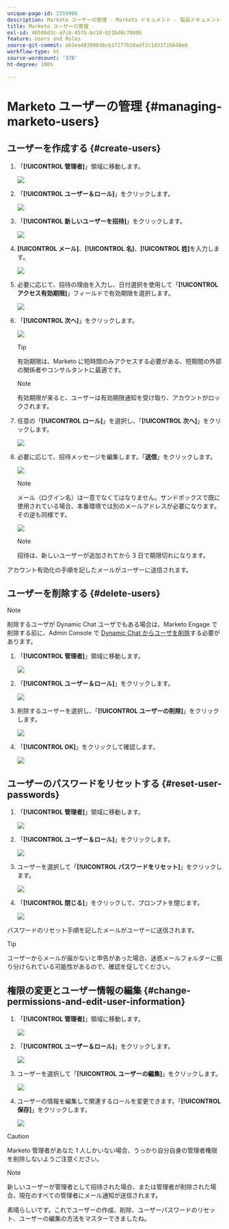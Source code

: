 ```yaml
---
unique-page-id: 2359906
description: Marketo ユーザーの管理 - Marketo ドキュメント - 製品ドキュメント
title: Marketo ユーザーの管理
exl-id: 40506d3c-a7cb-45fb-bc10-021bd0c70806
feature: Users and Roles
source-git-commit: ab1ea483998d6cb37277b18adf2c1d3371bb40e6
workflow-type: ht
source-wordcount: '378'
ht-degree: 100%

---
```


# Marketo ユーザーの管理 {#managing-marketo-users}

## ユーザーを作成する {#create-users}

1. 「**[!UICONTROL 管理者]**」領域に移動します。

   ![](assets/managing-marketo-users-1.png)

1. 「**[!UICONTROL ユーザー＆ロール]**」をクリックします。

   ![](assets/managing-marketo-users-2.png)

1. 「**[!UICONTROL 新しいユーザーを招待]**」をクリックします。

   ![](assets/managing-marketo-users-3.png)

1. **[!UICONTROL メール]**、**[!UICONTROL 名]**、**[!UICONTROL 姓]**&#x200B;を入力します。

   ![](assets/managing-marketo-users-4.png)

1. 必要に応じて、招待の理由を入力し、日付選択を使用して「**[!UICONTROL アクセス有効期限]**」フィールドで有効期限を選択します。

   ![](assets/managing-marketo-users-5.png)

1. 「**[!UICONTROL 次へ]**」をクリックします。

   ![](assets/managing-marketo-users-6.png)

   >[!TIP]
   >
   >有効期限は、Marketo に短時間のみアクセスする必要がある、短期間の外部の関係者やコンサルタントに最適です。

   >[!NOTE]
   >
   >有効期限が来ると、ユーザーは有効期限通知を受け取り、アカウントがロックされます。

1. 任意の「**[!UICONTROL ロール]**」を選択し、「**[!UICONTROL 次へ]**」をクリックします。

   ![](assets/managing-marketo-users-7.png)

1. 必要に応じて、招待メッセージを編集します。「**送信**」をクリックします。

   ![](assets/managing-marketo-users-8.png)

   >[!NOTE]
   >
   >メール（ログイン名）は一意でなくてはなりません。サンドボックスで既に使用されている場合、本番環境では別のメールアドレスが必要になります。その逆も同様です。

   ![](assets/managing-marketo-users-9.png)

   >[!NOTE]
   >
   >招待は、新しいユーザーが追加されてから 3 日で期限切れになります。

アカウント有効化の手順を記したメールがユーザーに送信されます。

## ユーザーを削除する {#delete-users}

>[!NOTE]
>
>削除するユーザが Dynamic Chat ユーザでもある場合は、Marketo Engage で削除する前に、Admin Console で [Dynamic Chat からユーザを削除](/help/marketo/product-docs/demand-generation/dynamic-chat/setup-and-configuration/add-or-remove-chat-users.md#remove-a-chat-user)する必要があります。

1. 「**[!UICONTROL 管理者]**」領域に移動します。

   ![](assets/managing-marketo-users-10.png)

1. 「**[!UICONTROL ユーザー＆ロール]**」をクリックします。

   ![](assets/managing-marketo-users-11.png)

1. 削除するユーザーを選択し、「**[!UICONTROL ユーザーの削除]**」をクリックします。

   ![](assets/managing-marketo-users-12.png)

1. 「**[!UICONTROL OK]**」をクリックして確認します。

   ![](assets/managing-marketo-users-13.png)

## ユーザーのパスワードをリセットする {#reset-user-passwords}

1. 「**[!UICONTROL 管理者]**」領域に移動します。

   ![](assets/managing-marketo-users-14.png)

1. 「**[!UICONTROL ユーザー＆ロール]**」をクリックします。

   ![](assets/managing-marketo-users-15.png)

1. ユーザーを選択して「**[!UICONTROL パスワードをリセット]**」をクリックします。

   ![](assets/managing-marketo-users-16.png)

1. 「**[!UICONTROL 閉じる]**」をクリックして、プロンプトを閉じます。

   ![](assets/managing-marketo-users-17.png)

パスワードのリセット手順を記したメールがユーザーに送信されます。

>[!TIP]
>
>ユーザーからメールが届かないと申告があった場合、迷惑メールフォルダーに振り分けられている可能性があるので、確認を促してください。

## 権限の変更とユーザー情報の編集 {#change-permissions-and-edit-user-information}

1. 「**[!UICONTROL 管理者]**」領域に移動します。

   ![](assets/managing-marketo-users-18.png)

1. 「**[!UICONTROL ユーザー＆ロール]**」をクリックします。

   ![](assets/managing-marketo-users-19.png)

1. ユーザーを選択して「**[!UICONTROL ユーザーの編集]**」をクリックします。

   ![](assets/managing-marketo-users-20.png)

1. ユーザーの情報を編集して関連するロールを変更できます。「**[!UICONTROL 保存]**」をクリックします。

   ![](assets/managing-marketo-users-21.png)

>[!CAUTION]
>
>Marketo 管理者があなた 1 人しかいない場合、うっかり自分自身の管理者権限を削除しないようご注意ください。

>[!NOTE]
>
>新しいユーザーが管理者として招待された場合、または管理者が削除された場合、現在のすべての管理者にメール通知が送信されます。

素晴らしいです。これでユーザーの作成、削除、ユーザーパスワードのリセット、ユーザーの編集の方法をマスターできましたね。
